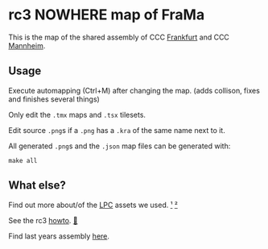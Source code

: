 rc3 NOWHERE map of FraMa
========================

This is the map of the shared assembly of CCC [Frankfurt] and CCC [Mannheim].

Usage
-----

Execute automapping (Ctrl+M) after changing the map. (adds collison, fixes and finishes several things)

Only edit the `.tmx` maps and `.tsx` tilesets.

Edit source `.png`s if a `.png` has a `.kra` of the same name next to it.

All generated `.png`s and the `.json` map files can be generated with:

```
make all
```


What else?
----------

Find out more about/of the [LPC] assets we used. [¹] [²]

See the rc3 [howto]. [💾]

Find last years assembly [here].


[Frankfurt]: https://ccc-ffm.de/
[Mannheim]: https://www.ccc-mannheim.de/
[LPC]: https://lpc.opengameart.org/
[¹]: https://opengameart.org/content/lpc-collection
[²]: https://opengameart.org/content/lpcontemporary
[howto]: https://howto.rc3.world/
[💾]: https://web.archive.org/web/*/https://howto.rc3.world/
[here]: tree/2020/
